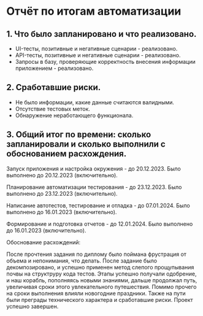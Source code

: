 # Отчёт по итогам автоматизации
## 1. Что было запланировано и что реализовано.
 - UI-тесты, позитивные и негативные сценарии - реализовано.
 - API-тесты, позитивные и негативные сценарии - реализовано.
 - Запросы в базу, проверяющие корректность внесения информации приложением - реализовано.

## 2. Сработавшие риски.
- Не было информации, какие данные считаются валидными.
- Отсутствие тестовых меток.
- Обнаружение неработающего функционала.
 
## 3. Общий итог по времени: сколько запланировали и сколько выполнили с обоснованием расхождения.
Запуск приложения и настройка окружения - до 20.12.2023. Было выполнено до 20.12.2023 (включительно). 

Планирование автоматизации тестирования - до 23.12.2023. Было выполнено до 23.12.2023 (включительно).

Написание автотестов, тестирование и отладка - до 07.01.2024. Было выполнено до 16.01.2023 (включительно). 

Формирование и подготовка отчетов - до 12.01.2024. Было выполнено до 16.01.2023 (включительно).

Обоснование расхождений: 

После прочтения задания по диплому было поймана фрустрация от объема и непонимания, что делать. После задание было декомпозировано, и успешно применен метод слепого прощупывания почвы на структруру кода тестов. 
Этапы успешно получали одобрение, и наш корабль, пополняясь новыми знаниями, дальше продолжал путь, увеличивая сроки этого увлекательного путешествия. 
Помимо прочего на сроки выполнения влияли новогодние праздники. Также на пути были преграды технического характера и сработавшие риски.
Проект успешно завершен. 
